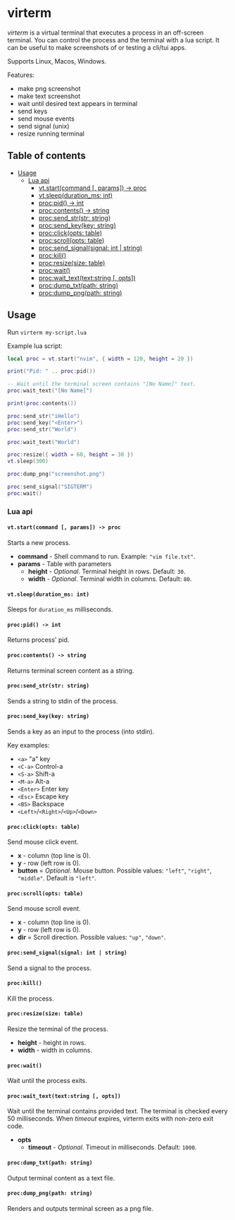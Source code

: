 # virterm

_virterm_ is a virtual terminal that executes a process in an off-screen
terminal. You can control the process and the terminal with a lua script. It
can be useful to make screenshots of or testing a cli/tui apps.

Supports Linux, Macos, Windows.

Features:

- make png screenshot
- make text screenshot
- wait until desired text appears in terminal
- send keys
- send mouse events
- send signal (unix)
- resize running terminal

## Table of contents

<!--ts-->

- [Usage](#usage)
  - [Lua api](#lua-api)
    - [vt.start(command [, params]) -&gt; proc](#vtstartcommand--params---proc)
    - [vt.sleep(duration_ms: int)](#vtsleepduration_ms-int)
    - [proc:pid() -&gt; int](#procpid---int)
    - [proc:contents() -&gt; string](#proccontents---string)
    - [proc:send_str(str: string)](#procsend_strstr-string)
    - [proc:send_key(key: string)](#procsend_keykey-string)
    - [proc:click(opts: table)](#procclickopts-table)
    - [proc:scroll(opts: table)](#procscrollopts-table)
    - [proc:send_signal(signal: int | string)](#procsend_signalsignal-int--string)
    - [proc:kill()](#prockill)
    - [proc:resize(size: table)](#procresizesize-table)
    - [proc:wait()](#procwait)
    - [proc:wait_text(text:string [, opts])](#procwait_texttextstring--opts)
    - [proc:dump_txt(path: string)](#procdump_txtpath-string)
    - [proc:dump_png(path: string)](#procdump_pngpath-string)

<!-- Created by https://github.com/ekalinin/github-markdown-toc -->
<!-- Added by: pvolok, at: Wed Jun 29 23:48:11 +07 2022 -->

<!--te-->

## Usage

Run `virterm my-script.lua`

Example lua script:

```lua
local proc = vt.start("nvim", { width = 120, height = 20 })

print("Pid: " .. proc:pid())

-- Wait until the terminal screen contains "[No Name]" text.
proc:wait_text("[No Name]")

print(proc:contents())

proc:send_str("iHello")
proc:send_key("<Enter>")
proc:send_str("World")

proc:wait_text("World")

proc:resize({ width = 60, height = 30 })
vt.sleep(300)

proc:dump_png("screenshot.png")

proc:send_signal("SIGTERM")
proc:wait()
```

### Lua api

#### `vt.start(command [, params]) -> proc`

Starts a new process.

- **command** - Shell command to run. Example: `"vim file.txt"`.
- **params** - Table with parameters
  - **height** - _Optional_. Terminal height in rows. Default: `30`.
  - **width** - _Optional_. Terminal width in columns. Default: `80`.

#### `vt.sleep(duration_ms: int)`

Sleeps for `duration_ms` milliseconds.

#### `proc:pid() -> int`

Returns process' pid.

#### `proc:contents() -> string`

Returns terminal screen content as a string.

#### `proc:send_str(str: string)`

Sends a string to stdin of the process.

#### `proc:send_key(key: string)`

Sends a key as an input to the process (into stdin).

Key examples:

- `<a>` "a" key
- `<C-a>` Control-a
- `<S-a>` Shift-a
- `<M-a>` Alt-a
- `<Enter>` Enter key
- `<Esc>` Escape key
- `<BS>` Backspace
- `<Left>`/`<Right>`/`<Up>`/`<Down>`

#### `proc:click(opts: table)`

Send mouse click event.

- **x** - column (top line is 0).
- **y** - row (left row is 0).
- **button** = _Optional_. Mouse button. Possible values: `"left"`, `"right"`,
  `"middle"`. Default is `"left"`.

#### `proc:scroll(opts: table)`

Send mouse scroll event.

- **x** - column (top line is 0).
- **y** - row (left row is 0).
- **dir** = Scroll direction. Possible values: `"up"`, `"down"`.

#### `proc:send_signal(signal: int | string)`

Send a signal to the process.

#### `proc:kill()`

Kill the process.

#### `proc:resize(size: table)`

Resize the terminal of the process.

- **height** - height in rows.
- **width** - width in columns.

#### `proc:wait()`

Wait until the process exits.

#### `proc:wait_text(text:string [, opts])`

Wait until the terminal contains provided text. The terminal is checked every
50 milliseconds. When _timeout_ expires, virterm exits with non-zero exit code.

- **opts**
  - **timeout** - _Optional_. Timeout in milliseconds. Default: `1000`.

#### `proc:dump_txt(path: string)`

Output terminal content as a text file.

#### `proc:dump_png(path: string)`

Renders and outputs terminal screen as a png file.
